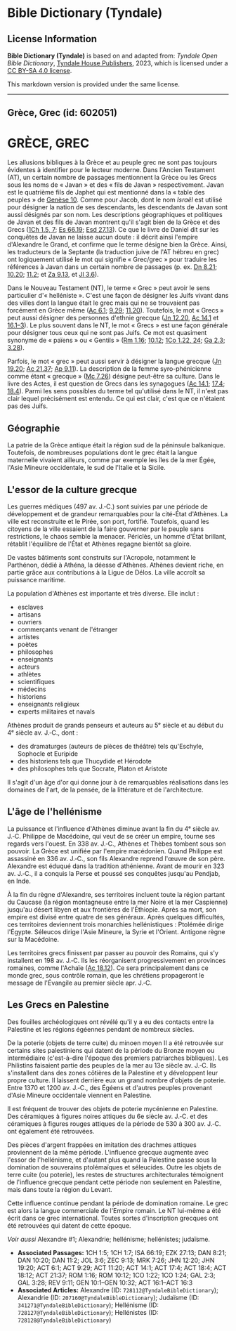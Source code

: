 # Bible Dictionary (Tyndale)

## License Information

**Bible Dictionary (Tyndale)** is based on and adapted from: _Tyndale Open Bible Dictionary_, [Tyndale House Publishers](https://tyndaleopenresources.com/), 2023, which is licensed under a [CC BY-SA 4.0 license](https://creativecommons.org/licenses/by-sa/4.0/legalcode.en).

This markdown version is provided under the same license.



--------------------------------

## Grèce, Grec (id: 602051)

GRÈCE, GREC
===========

Les allusions bibliques à la Grèce et au peuple grec ne sont pas toujours évidentes à identifier pour le lecteur moderne. Dans l'Ancien Testament (AT), un certain nombre de passages mentionnent la Grèce ou les Grecs sous les noms de « Javan » et des « fils de Javan » respectivement. Javan est le quatrième fils de Japhet qui est mentionné dans la « table des peuples » de [Genèse 10](https://ref.ly/Gen10:1-Gen10:32). Comme pour Jacob, dont le nom *Israël* est utilisé pour désigner la nation de ses descendants, les descendants de Javan sont aussi désignés par son nom. Les descriptions géographiques et politiques de Javan et des fils de Javan montrent qu'il s'agit bien de la Grèce et des Grecs ([1Ch 1\.5, 7](https://ref.ly/1Chr1:5,1Chr1:7); [Es 66\.19](https://ref.ly/Isa66:19); [Esd 27\.13](https://ref.ly/Ezek27:13)). Ce que le livre de Daniel dit sur les conquêtes de Javan ne laisse aucun doute : il décrit ainsi l'empire d'Alexandre le Grand, et confirme que le terme désigne bien la Grèce. Ainsi, les traducteurs de la Septante (la traduction juive de l'AT hébreu en grec) ont logiquement utilisé le mot qui signifie « Grec/grec » pour traduire les références à Javan dans un certain nombre de passages (p. ex. [Dn 8\.21](https://ref.ly/Dan8:21); [10\.20](https://ref.ly/Dan10:20); [11\.2](https://ref.ly/Dan11:2); et [Za 9\.13](https://ref.ly/Zech9:13), et [Jl 3\.6](https://ref.ly/Joel3:6)). 

Dans le Nouveau Testament (NT), le terme « Grec » peut avoir le sens particulier d'« helléniste ». C'est une façon de désigner les Juifs vivant dans des villes dont la langue était le grec mais qui ne se trouvaient pas forcément en Grèce même ([Ac 6\.1](https://ref.ly/Acts6:1); [9\.29](https://ref.ly/Acts9:29); [11\.20](https://ref.ly/Acts11:20)). Toutefois, le mot « Grecs » peut aussi désigner des personnes d'ethnie grecque ([Jn 12\.20](https://ref.ly/John12:20), [Ac 14\.1](https://ref.ly/Acts14:1) et [16\.1–3](https://ref.ly/Acts16:1-Acts16:3)). Le plus souvent dans le NT, le mot « Grecs » est une façon générale pour désigner tous ceux qui ne sont pas Juifs. Ce mot est quasiment synonyme de « païens » ou « Gentils » ([Rm 1\.16](https://ref.ly/Rom1:16); [10\.12](https://ref.ly/Rom10:12); [1Co 1\.22, 24](https://ref.ly/1Cor1:22,1Cor1:24); [Ga 2\.3](https://ref.ly/Gal2:3); [3\.28](https://ref.ly/Gal3:28)).

Parfois, le mot « grec » peut aussi servir à désigner la langue grecque ([Jn 19\.20](https://ref.ly/John19:20); [Ac 21\.37](https://ref.ly/Acts21:37); [Ap 9\.11](https://ref.ly/Rev9:11)). La description de la femme syro\-phénicienne comme étant « grecque » ([Mc 7\.26](https://ref.ly/Mark7:26)) désigne peut\-être sa culture. Dans le livre des Actes, il est question de Grecs dans les synagogues ([Ac 14\.1](https://ref.ly/Acts14:1); [17\.4](https://ref.ly/Acts17:4); [18\.4](https://ref.ly/Acts18:4)). Parmi les sens possibles du terme tel qu'utilisé dans le NT, il n'est pas clair lequel précisément est entendu. Ce qui est clair, c'est que ce n'étaient pas des Juifs.

Géographie
----------

La patrie de la Grèce antique était la région sud de la péninsule balkanique. Toutefois, de nombreuses populations dont le grec était la langue maternelle vivaient ailleurs, comme par exemple les îles de la mer Égée, l'Asie Mineure occidentale, le sud de l'Italie et la Sicile.

L'essor de la culture grecque
-----------------------------

Les guerres médiques (497 av. J.‑C.) sont suivies par une période de développement et de grandeur remarquables pour la cité\-État d'Athènes. La ville est reconstruite et le Pirée, son port, fortifié. Toutefois, quand les citoyens de la ville essaient de la faire gouverner par le peuple sans restrictions, le chaos semble la menacer. Périclès, un homme d'État brillant, rétablit l'équilibre de l'État et Athènes regagne bientôt sa gloire.

De vastes bâtiments sont construits sur l'Acropole, notamment le Parthénon, dédié à Athéna, la déesse d'Athènes. Athènes devient riche, en partie grâce aux contributions à la Ligue de Délos. La ville accroît sa puissance maritime.

La population d'Athènes est importante et très diverse. Elle inclut :

* esclaves
* artisans
* ouvriers
* commerçants venant de l'étranger
* artistes
* poètes
* philosophes
* enseignants
* acteurs
* athlètes
* scientifiques
* médecins
* historiens
* enseignants religieux
* experts militaires et navals

Athènes produit de grands penseurs et auteurs au 5ᵉ siècle et au début du 4ᵉ siècle av. J.‑C., dont :

* des dramaturges (auteurs de pièces de théâtre) tels qu'Eschyle, Sophocle et Euripide
* des historiens tels que Thucydide et Hérodote
* des philosophes tels que Socrate, Platon et Aristote

Il s'agit d'un âge d'or qui donne jour à de remarquables réalisations dans les domaines de l'art, de la pensée, de la littérature et de l'architecture.

L'âge de l'hellénisme
---------------------

La puissance et l'influence d'Athènes diminue avant la fin du 4ᵉ siècle av. J.‑C. Philippe de Macédoine, qui veut de se créer un empire, tourne ses regards vers l'ouest. En 338 av. J.‑C., Athènes et Thèbes tombent sous son pouvoir. La Grèce est unifiée par l'empire macédonien. Quand Philippe est assassiné en 336 av. J.‑C., son fils Alexandre reprend l'œuvre de son père. Alexandre est éduqué dans la tradition athénienne. Avant de mourir en 323 av. J.‑C., il a conquis la Perse et poussé ses conquêtes jusqu'au Pendjab, en Inde.

À la fin du règne d'Alexandre, ses territoires incluent toute la région partant du Caucase (la région montagneuse entre la mer Noire et la mer Caspienne) jusqu'au désert libyen et aux frontières de l'Éthiopie. Après sa mort, son empire est divisé entre quatre de ses généraux. Après quelques difficultés, ces territoires deviennent trois monarchies hellénistiques : Ptolémée dirige l'Égypte. Séleucos dirige l'Asie Mineure, la Syrie et l'Orient. Antigone règne sur la Macédoine.

Les territoires grecs finissent par passer au pouvoir des Romains, qui s'y installent en 198 av. J.‑C. Ils les réorganisent progressivement en provinces romaines, comme l'Achaïe ([Ac 18\.12](https://ref.ly/Acts18:12)). Ce sera principalement dans ce monde grec, sous contrôle romain, que les chrétiens propageront le message de l'Évangile au premier siècle apr. J.‑C.

Les Grecs en Palestine
----------------------

Des fouilles archéologiques ont révélé qu'il y a eu des contacts entre la Palestine et les régions égéennes pendant de nombreux siècles. 

De la poterie (objets de terre cuite) du minoen moyen II a été retrouvée sur certains sites palestiniens qui datent de la période du Bronze moyen ou intermédiaire (c'est\-à\-dire l'époque des premiers patriarches bibliques). Les Philistins faisaient partie des peuples de la mer au 13e siècle av. J.‑C. Ils s'installent dans des zones côtières de la Palestine et y développent leur propre culture. Il laissent derrière eux un grand nombre d'objets de poterie. Entre 1370 et 1200 av. J.‑C., des Égéens et d'autres peuples provenant d'Asie Mineure occidentale viennent en Palestine.

Il est fréquent de trouver des objets de poterie mycénienne en Palestine. Des céramiques à figures noires attiques du 6e siècle av. J.‑C. et des céramiques à figures rouges attiques de la période de 530 à 300 av. J.‑C. ont également été retrouvées.

Des pièces d'argent frappées en imitation des drachmes attiques proviennent de la même période. L'influence grecque augmente avec l'essor de l'hellénisme, et d'autant plus quand la Palestine passe sous la domination de souverains ptolémaïques et séleucides. Outre les objets de terre cuite (ou poterie), les restes de structures architecturales témoignent de l'influence grecque pendant cette période non seulement en Palestine, mais dans toute la région du Levant.

Cette influence continue pendant la période de domination romaine. Le grec est alors la langue commerciale de l'Empire romain. Le NT lui\-même a été écrit dans ce grec international. Toutes sortes d'inscription grecques ont été retrouvées qui datent de cette époque. 

*Voir aussi* Alexandre \#1; Alexandrie; hellénisme; hellénistes; judaïsme.

* **Associated Passages:** 1CH 1:5; 1CH 1:7; ISA 66:19; EZK 27:13; DAN 8:21; DAN 10:20; DAN 11:2; JOL 3:6; ZEC 9:13; MRK 7:26; JHN 12:20; JHN 19:20; ACT 6:1; ACT 9:29; ACT 11:20; ACT 14:1; ACT 17:4; ACT 18:4; ACT 18:12; ACT 21:37; ROM 1:16; ROM 10:12; 1CO 1:22; 1CO 1:24; GAL 2:3; GAL 3:28; REV 9:11; GEN 10:1–GEN 10:32; ACT 16:1–ACT 16:3
* **Associated Articles:** Alexandre (ID: `728112@TyndaleBibleDictionary`); Alexandrie (ID: `207160@TyndaleBibleDictionary`); Judaïsme (ID: `341271@TyndaleBibleDictionary`); Hellénisme (ID: `728127@TyndaleBibleDictionary`); Hellénistes (ID: `728128@TyndaleBibleDictionary`)

